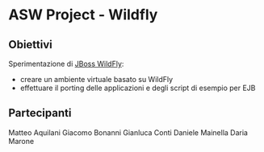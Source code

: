 # ASW Project - Wildfly

## Obiettivi
Sperimentazione di [JBoss WildFly](http://wildfly.org/): 
- creare un ambiente virtuale basato su WildFly 
- effettuare il porting delle applicazioni e degli script di esempio per EJB

## Partecipanti
Matteo Aquilani
Giacomo Bonanni
Gianluca Conti
Daniele Mainella
Daria Marone


